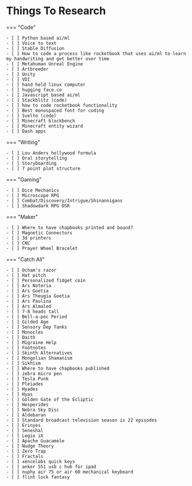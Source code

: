 # Things To Research

=== "Code"

    - [ ] Python based ai/ml
    - [ ] Voice to text
    - [ ] Stable Diffusion
    - [ ] How to code a process like rocketbook that uses ai/ml to learn my handwriting and get better over time
    - [ ] Metahuman Unreal Engine
    - [ ] Artbreeder
    - [ ] Unity
    - [ ] VDI
    - [ ] hand held linux computer
    - [ ] hugging face.co
    - [ ] Javascript based ai/ml
    - [ ] Stackblitz (code)
    - [ ] how to code rocketbook functionality
    - [ ] Best monospaced font for coding
    - [ ] Svelte (code)
    - [ ] Minecraft blockbench
    - [ ] Minecraft entity wizard
    - [ ] Dash apps

=== "Writing"

    - [ ] Lou Anders hollywood formula
    - [ ] Oral storytelling
    - [ ] Storyboarding
    - [ ] 7 point plot structure

=== "Gaming"

    - [ ] Dice Mechanics
    - [ ] Microscope RPG
    - [ ] Combat/Discovery/Intrigue/Shinannigans
    - [ ] Shadowdark RPG OSR

=== "Maker"

    - [ ] Where to have chapbooks printed and bound?
    - [ ] Magnetic Connectors
    - [ ] 3d printers
    - [ ] CNC
    - [ ] Prayer Wheel Bracelet

=== "Catch All"

    - [ ] Ocham's razor
    - [ ] Hat pitch
    - [ ] Personalized fidget coin
    - [ ] Ars Noteria
    - [ ] Ars Goetia
    - [ ] Ars Theugia Goetia
    - [ ] Ars Paulina
    - [ ] Ars Almaled
    - [ ] 7-8 heads tall
    - [ ] Bell-a-poc Period
    - [ ] Gilded Age
    - [ ] Sensory Dep Tanks
    - [ ] Monocles
    - [ ] Daith
    - [ ] Migraine Help
    - [ ] Footnotes
    - [ ] Skinth Alternatives
    - [ ] Mongolian Shamanism
    - [ ] Sikhism
    - [ ] Where to have chapbooks published
    - [ ] zebra micro pen
    - [ ] Tesla Punk
    - [ ] Pleiades
    - [ ] Hyades
    - [ ] Hyas
    - [ ] Golden Gate of the Ecliptic
    - [ ] Hesperides
    - [ ] Nebra Sky Disc
    - [ ] Aldebaran
    - [ ] Standard broadcast television season is 22 episodes
    - [ ] Erinyes
    - [ ] Seneshal
    - [ ] Legio iX
    - [ ] Apache Guacamole
    - [ ] Nudge Theory
    - [ ] Zero Trap
    - [ ] Fractals
    - [ ] xencelabs quick keys
    - [ ] anker 551 usb c hub for ipad
    - [ ] nuphy air 75 or air 60 mechanical keyboard
    - [ ] flint lock fantasy
